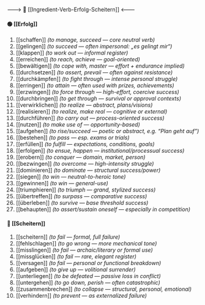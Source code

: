 ---> 🧗 [[Ingredient-Verb-Erfolg-Scheitern]] <---

#### 🟢 [[Erfolg]]  
1) [[schaffen]] *(to manage, succeed — core neutral verb)*  
2) [[gelingen]] *(to succeed — often impersonal: „es gelingt mir“)*  
3) [[klappen]] *(to work out — informal register)*  
4) [[erreichen]] *(to reach, achieve — goal-oriented)*  
5) [[bewältigen]] *(to cope with, master — effort + endurance implied)*  
6) [[durchsetzen]] *(to assert, prevail — often against resistance)*  
7) [[durchkämpfen]] *(to fight through — intense personal struggle)*  
8) [[erringen]] *(to attain — often used with prizes, achievements)*  
9) [[erzwingen]] *(to force through — high-effort, coercive success)*  
10) [[durchbringen]] *(to get through — survival or approval contexts)*  
11) [[verwirklichen]] *(to realize — abstract, plans/visions)*  
12) [[realisieren]] *(to realize, make real — cognitive or external)*  
13) [[durchführen]] *(to carry out — process-oriented success)*  
14) [[nutzen]] *(to make use of — opportunity-based)*  
15) [[aufgehen]] *(to rise/succeed — poetic or abstract, e.g. “Plan geht auf”)*  
16) [[bestehen]] *(to pass — esp. exams or trials)*  
17) [[erfüllen]] *(to fulfill — expectations, conditions, goals)*  
18) [[erfolgen]] *(to ensue, happen — institutional/processual success)*  
19) [[erobern]] *(to conquer — domain, market, person)*  
20) [[bezwingen]] *(to overcome — high-intensity struggle)*  
21) [[dominieren]] *(to dominate — structural success/power)*  
22) [[siegen]] *(to win — neutral-to-heroic tone)*  
23) [[gewinnen]] *(to win — general-use)*  
24) [[triumphieren]] *(to triumph — grand, stylized success)*  
25) [[übertreffen]] *(to surpass — comparative success)*  
26) [[überleben]] *(to survive — base threshold success)*  
27) [[behaupten]] *(to assert/sustain oneself — especially in competition)*  

#### 🔴 [[Scheitern]]  
1) [[scheitern]] *(to fail — formal, full failure)*  
2) [[fehlschlagen]] *(to go wrong — more mechanical tone)*  
3) [[misslingen]] *(to fail — archaic/literary or formal use)*  
4) [[missglücken]] *(to fail — rare, elegant register)*  
5) [[versagen]] *(to fail — personal or functional breakdown)*  
6) [[aufgeben]] *(to give up — volitional surrender)*  
7) [[unterliegen]] *(to be defeated — passive loss in conflict)*  
8) [[untergehen]] *(to go down, perish — often catastrophic)*  
9) [[zusammenbrechen]] *(to collapse — structural, personal, emotional)*  
10) [[verhindern]] *(to prevent — as externalized failure)*  
